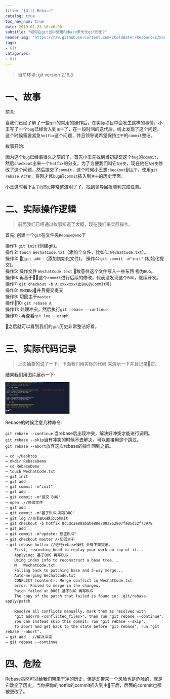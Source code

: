 ```yaml
---
title: "[Git] Rebase"
catalog: true
toc_nav_num: true
date: 2019-01-23 10:46:30
subtitle: "如何在git当中使用Rebase来优化git历史?"
header-img: "https://raw.githubusercontent.com/zColdWater/Resources/master/Images/man_smoking.jpg"
tags:
- Git
catagories:
- Git
---
```


> 当前环境: git version 2.16.3

一、故事
=======

前言:

当我们已经了解了一些`git`的常用的操作后，在实际项目中会发生这样的事情，小王写了一个`bug`已经合入到`主干`了，在一段时间的迭代后，线上发现了这个问题，这个时候需要紧急`hotfix`这个问题，并且领导说希望保持`主干`的`commit`整洁。

故事开始:

因为这个`bug`已经事很久之前的了，首先小王先找到当初提交这个`bug`的`commit`，然后`checkout`出来一个`hotfix`的分支，为了方便我们叫它`A分支`，现在他在`A分支`修改了这个问题，然后提交了`commit`，这个时候小王想`checkout`到`主干`，使用`git rebase A分支`，将刚才修`bug`的`commit`插入到`主干`的历史里面。

小王这时看下`主干的历史`非常整洁明了了，找到领导回报顺利完成任务。



二、实际操作逻辑
=======

> 前面我们已经通过故事知道了大概，现在我们来实际操作。

首先: 创建一个`git`在文件夹`RebaseDemo`下  

操作1: `git init` (创建git)。  
操作2: `touch WechatCode.txt`（添加个文件，比如叫 `WechatCode.txt`）。  
操作3: `git add .` (添加初始化文件)。
操作4: `git commit -m"init"` (初始化提交)。  
操作5: 操作文件 `WechatCode.text` 故意往这个文件写入一些东西 视为`BUG`。  
操作6: 再基于这个`commit`进行后续的修改，代表没发现这个`BUG`，继续开发。   
操作7: `git checkout -b A xxxxxxx(出BUG的Commit号)`   
操作8: `修改BUG`并且提交提交   
操作9: 切回主干`master`   
操作10: `git rebase A`  
操作11: 处理冲突，然后执行`git rebase --continue`  
操作12: 再查看`git log --graph`

之后就可以看到我们的`git`历史非常整洁好看。


三、实际代码记录
=======

> 上面抽象的说了一下，下面我们用实际的代码 来演示一下并且记录它。

结果我们用图片展示一下:  
  
<img src="https://raw.githubusercontent.com/zColdWater/Resources/master/Images/rebase1.png" height="100" />


Rebase的时候注意几种命令:  

`git rebase --continue` 当rebase后出现冲突，解决好冲突才能进行调用。  
`git rebase --skip`当有冲突的时候不去解决，可以直接用这个跳过。  
`git rebase --abort`放弃这次rebase的操作回到之前。  

    → cd ~/Desktop
    → mkdir RebaseDemo
    → cd RebaseDemo
    → touch WechatCode.txt
    → git init
    → git add .
    → git commit -m"init"
    → git add .
    → git commit -m"提交 BUG"
    → open .//修改文件
    → git add .
    → git commit -m"基于BUG 再写BUG"
    → git log //查看BUG提交Commit
    → git checkout -b hotfix 8c5dc2e88ababe80e709a752907fa05d32f73978
    → git add .
    → git commit -m"update: 修正BUG"
    → git checkout master //切回主干
    → git rebase hotfix //进行rebase操作 会有下面提示。
        First, rewinding head to replay your work on top of it...
        Applying: 基于BUG 再写BUG
        Using index info to reconstruct a base tree...
        M	WechatCode.txt
        Falling back to patching base and 3-way merge...
        Auto-merging WechatCode.txt
        CONFLICT (content): Merge conflict in WechatCode.txt
        error: Failed to merge in the changes.
        Patch failed at 0001 基于BUG 再写BUG
        The copy of the patch that failed is found in: .git/rebase-apply/patch

        Resolve all conflicts manually, mark them as resolved with
        "git add/rm <conflicted_files>", then run "git rebase --continue".
        You can instead skip this commit: run "git rebase --skip".
        To abort and get back to the state before "git rebase", run "git rebase --abort".
    → git add . //解决冲突
    → git rebase --continue




四、危险
=======

Rebase虽然可以给我们带来干净的历史，但是却带来一个风险也是危险的，就是它改变了历史，当你把你的hotfix的commit插入到主干后，后面的commit也都被更改了。